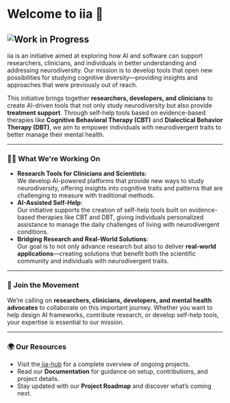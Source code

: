 # **Welcome to iia 👋**

![Work in Progress](https://img.shields.io/badge/README-Work%20in%20Progress-yellow)
---
iia is an initiative aimed at exploring how AI and software can support researchers, clinicians, and individuals in better understanding and addressing neurodiversity. Our mission is to develop tools that open new possibilities for studying cognitive diversity—providing insights and approaches that were previously out of reach.

This initiative brings together **researchers, developers, and clinicians** to create AI-driven tools that not only study neurodiversity but also provide **treatment support**. Through self-help tools based on evidence-based therapies like **Cognitive Behavioral Therapy (CBT)** and **Dialectical Behavior Therapy (DBT)**, we aim to empower individuals with neurodivergent traits to better manage their mental health.


---


### **🙋‍♀️ What We're Working On**



* **Research Tools for Clinicians and Scientists**: \
We develop AI-powered platforms that provide new ways to study neurodiversity, offering insights into cognitive traits and patterns that are challenging to measure with traditional methods.
* **AI-Assisted Self-Help**: \
Our initiative supports the creation of self-help tools built on evidence-based therapies like CBT and DBT, giving individuals personalized assistance to manage the daily challenges of living with neurodivergent conditions.
* **Bridging Research and Real-World Solutions**: \
Our goal is to not only advance research but also to deliver **real-world applications**—creating solutions that benefit both the scientific community and individuals with neurodivergent traits.


---


### **🌟 Join the Movement**

We’re calling on **researchers, clinicians, developers, and mental health advocates** to collaborate on this important journey. Whether you want to help design AI frameworks, contribute research, or develop self-help tools, your expertise is essential to our mission.


---


### **🌍 Our Resources**



* Visit the[ iia-hub](https://github.com/iia-R-D/iia-hub) for a complete overview of ongoing projects.
* Read our **Documentation** for guidance on setup, contributions, and project details.
* Stay updated with our **Project Roadmap** and discover what’s coming next.
